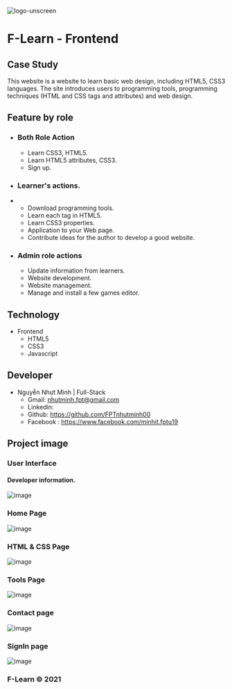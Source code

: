 ![logo-unscreen](https://user-images.githubusercontent.com/90835621/146667707-65e1ef8b-dc1f-436c-be99-7d20b6ea0ea5.gif)

# F-Learn - Frontend

## Case Study

This website is a website to learn basic web design, including HTML5, CSS3 languages. The site introduces users to programming tools, programming techniques (HTML and CSS tags and attributes) and web design.

## Feature by role

- ### Both Role Action

   - Learn CSS3, HTML5.
   - Learn HTML5 attributes, CSS3.
   - Sign up.
- ### Learner's actions.
- 
   - Download programming tools.
   - Learn each tag in HTML5.
   - Learn CSS3 properties.
   - Application to your Web page.
   - Contribute ideas for the author to develop a good website. 

- ### Admin role actions

   - Update information from learners.
   - Website development.
   - Website management.
   - Manage and install a few games editor.

## Technology

- Frontend
  - HTML5
  - CSS3
  - Javascript

## Developer

- Nguyễn Nhựt Minh | Full-Stack
  - Gmail: nhutminh.fpt@gmail.com
  - Linkedin: 
  - Github: https://github.com/FPTnhutminh00
  - Facebook : https://www.facebook.com/minhit.fptu19

## Project image

### User Interface

#### Developer information.

![image](https://user-images.githubusercontent.com/90835621/146675174-6d276b64-b6ce-4d2d-9851-8a444ecf3d93.png)


### Home Page

![image](https://user-images.githubusercontent.com/90835621/146675179-f01c5ffd-1fcb-4988-9f5c-5c2048836049.png)

### HTML & CSS Page
![image](https://user-images.githubusercontent.com/90835621/146675189-0d852679-0de0-4203-a927-345b07f2c81e.png)

### Tools Page

![image](https://user-images.githubusercontent.com/90835621/146675201-e107a5ed-8c6c-42f8-9c3d-c20c8b3bfaee.png)

### Contact page

![image](https://user-images.githubusercontent.com/90835621/146675240-5285add7-458f-4b58-8011-bc3de8dcd18e.png)

### SignIn page
![image](https://user-images.githubusercontent.com/90835621/146675261-d28615c9-8a5c-46cc-b9fc-6f950954abf7.png)

### F-Learn © 2021
